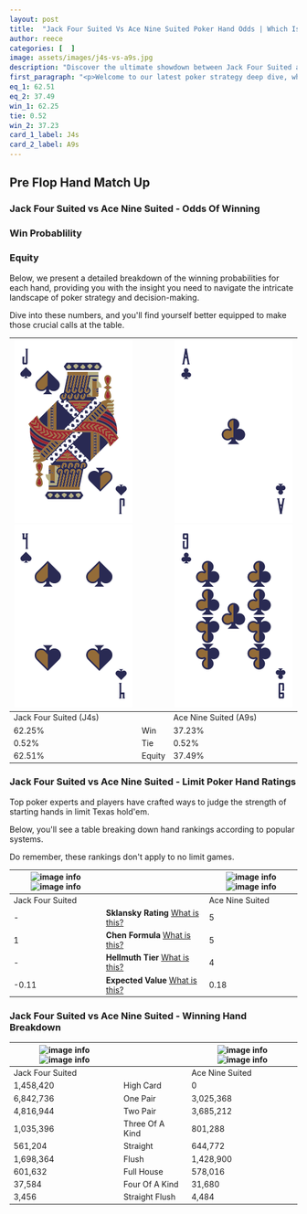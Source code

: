 ```yaml
---
layout: post
title:  "Jack Four Suited Vs Ace Nine Suited Poker Hand Odds | Which Is The Better Hand In Poker? A Complete Guide"
author: reece
categories: [  ]
image: assets/images/j4s-vs-a9s.jpg
description: "Discover the ultimate showdown between Jack Four Suited and Ace Nine Suited in poker! Uncover the odds, strategies, and scenarios where one hand triumphs over the other. Get ready to up your poker game with this thrilling analysis."
first_paragraph: "<p>Welcome to our latest poker strategy deep dive, where we're pitting two distinct hands against each other in a high-stakes showdown: Jack Four Suited vs Ace Nine Suited.</p><p>In the dynamic world of poker, every decision counts, and knowing which hand holds the upper hand is key to your success at the table.</p><p>In this article, we'll dissect these two hands, explore the scenarios where one dominates the other, and equip you with the knowledge to make strategic choices that can tip the odds in your favor.</p><p>Get ready to unravel the intriguing dynamics of these poker hands and elevate your game to new heights.</p>"
eq_1: 62.51
eq_2: 37.49
win_1: 62.25
tie: 0.52
win_2: 37.23
card_1_label: J4s
card_2_label: A9s
---
```




[comment]: # (sp0)

## Pre Flop Hand Match Up

<div class="table hand-ratings" markdown="1"> 



### Jack Four Suited vs Ace Nine Suited - Odds Of Winning


  
<div class="row graphs"> 
<div class="col-lg-6">
    <h3>Win Probablility</h3>
    <canvas id="WinChart"></canvas>
</div>
<div class="col-lg-6">
    <h3>Equity</h3>
    <canvas id="EquityChart"></canvas>
</div>
</div>

  Below, we present a detailed breakdown of the winning probabilities for each hand, providing you with the insight you need to navigate the intricate landscape of poker strategy and decision-making. 

Dive into these numbers, and you'll find yourself better equipped to make those crucial calls at the table.


    
| ![image info](assets/images/hand1/j.png) ![image info](assets/images/hand1/4.png) |  | ![image info](assets/images/hand2/a.png) ![image info](assets/images/hand2/9.png) |
| -------- | -------- | -------- |
| Jack Four Suited (J4s) |  | Ace Nine Suited (A9s) |
| 62.25% | Win | 37.23% |
| 0.52% | Tie | 0.52% |
| 62.51% | Equity | 37.49% |




[comment]: # (sp1)



### Jack Four Suited vs Ace Nine Suited - Limit Poker Hand Ratings

Top poker experts and players have crafted ways to judge the strength of starting hands in limit Texas hold'em. 

Below, you'll see a table breaking down hand rankings according to popular systems. 

Do remember, these rankings don't apply to no limit games.


    
| ![image info](https://www.riverpairs.com/assets/images/hand1/j.png) ![image info](https://www.riverpairs.com/assets/images/hand1/4.png) |  | ![image info](https://www.riverpairs.com/assets/images/hand2/a.png) ![image info](https://www.riverpairs.com/assets/images/hand2/9.png) |
| -------- | -------- | -------- |
| Jack Four Suited |  | Ace Nine Suited |
| - | **Sklansky Rating** [What is this?](/sklansky-rating-explained) | 5 |
| 1 | **Chen Formula** [What is this?](/chen-formula-explained) | 5 |
| - | **Hellmuth Tier** [What is this?](/Hellmuth-tier-explained) | 4 |
| -0.11 | **Expected Value** [What is this?](/expected-value-explained) | 0.18 |




[comment]: # (sp2)



### Jack Four Suited vs Ace Nine Suited - Winning Hand Breakdown


    
| ![image info](https://www.riverpairs.com/assets/images/hand1/j.png) ![image info](https://www.riverpairs.com/assets/images/hand1/4.png) |  | ![image info](https://www.riverpairs.com/assets/images/hand2/a.png) ![image info](https://www.riverpairs.com/assets/images/hand2/9.png) |
| -------- | -------- | -------- |
| Jack Four Suited |  | Ace Nine Suited |
| 1,458,420 | High Card | 0 |
| 6,842,736 | One Pair | 3,025,368 |
| 4,816,944 | Two Pair | 3,685,212 |
| 1,035,396 | Three Of A Kind | 801,288 |
| 561,204 | Straight | 644,772 |
| 1,698,364 | Flush | 1,428,900 |
| 601,632 | Full House | 578,016 |
| 37,584 | Four Of A Kind | 31,680 |
| 3,456 | Straight Flush | 4,484 |




[comment]: # (sp3)



</div>

[comment]: # (sp4)



[comment]: # (sp5)

